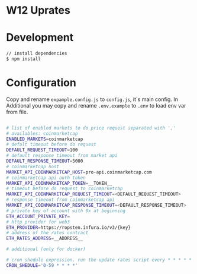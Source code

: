 # W12 Uprates

# Development

```bash
// install dependencies
$ npm install
```

# Configuration

Copy and rename `expample.config.js` to `config.js`, it\`s main config. In Additional you may copy and rename `.env.example` to `.env` to load env var from file.

```bash

# list of enabled markets to do price request separated with ','
# availables: coinmarketcap
ENABLED_MARKETS=coinmarketcap
# defalt timeout before do request
DEFAULT_REQUEST_TIMEOUT=100
# default response timeout from market api
DEFAULT_RESPONSE_TIMEOUT=5000
# coinmarketcap host
MARKET_API_COINMARKETCAP_HOST=pro-api.coinmarketcap.com
# coinmarketcap api auth token
MARKET_API_COINMARKETCAP_TOKEN=__TOKEN__
# timeout before do request to coinmarketcap
MARKET_API_COINMARKETCAP_REQUEST_TIMEOUT=<DEFAULT_REQUEST_TIMEOUT>
# response timeout from coinmarketcap api
MARKET_API_COINMARKETCAP_RESPONSE_TIMEOUT=<DEFAULT_RESPONSE_TIMEOUT>
# private key of account with 0x at beginning
ETH_ACCOUNT_PRIVATE_KEY=
# http provider for web3
ETH_PROVIDER=https://ropsten.infura.io/v3/{key}
# address of the rates contract
ETH_RATES_ADDRESS=__ADDRESS__

# additional (only for docker)

# cron shedule expression. run the update rates script every * * * * *
CRON_SHEDULE='0-59 * * * *'
```



